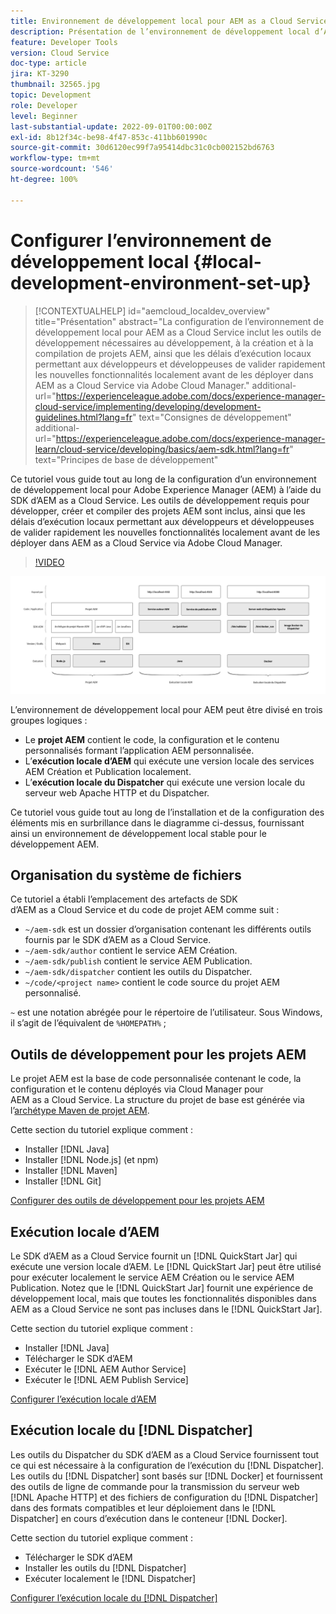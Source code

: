 ```yaml
---
title: Environnement de développement local pour AEM as a Cloud Service
description: Présentation de l’environnement de développement local d’Adobe Experience Manager (AEM).
feature: Developer Tools
version: Cloud Service
doc-type: article
jira: KT-3290
thumbnail: 32565.jpg
topic: Development
role: Developer
level: Beginner
last-substantial-update: 2022-09-01T00:00:00Z
exl-id: 8b12f34c-be98-4f47-853c-411bb601990c
source-git-commit: 30d6120ec99f7a95414dbc31c0cb002152bd6763
workflow-type: tm+mt
source-wordcount: '546'
ht-degree: 100%

---
```


# Configurer l’environnement de développement local {#local-development-environment-set-up}

>[!CONTEXTUALHELP]
>id="aemcloud_localdev_overview"
>title="Présentation"
>abstract="La configuration de l’environnement de développement local pour AEM as a Cloud Service inclut les outils de développement nécessaires au développement, à la création et à la compilation de projets AEM, ainsi que les délais d’exécution locaux permettant aux développeurs et développeuses de valider rapidement les nouvelles fonctionnalités localement avant de les déployer dans AEM as a Cloud Service via Adobe Cloud Manager."
>additional-url="https://experienceleague.adobe.com/docs/experience-manager-cloud-service/implementing/developing/development-guidelines.html?lang=fr" text="Consignes de développement"
>additional-url="https://experienceleague.adobe.com/docs/experience-manager-learn/cloud-service/developing/basics/aem-sdk.html?lang=fr" text="Principes de base de développement"

Ce tutoriel vous guide tout au long de la configuration d’un environnement de développement local pour Adobe Experience Manager (AEM) à l’aide du SDK d’AEM as a Cloud Service. Les outils de développement requis pour développer, créer et compiler des projets AEM sont inclus, ainsi que les délais d’exécution locaux permettant aux développeurs et développeuses de valider rapidement les nouvelles fonctionnalités localement avant de les déployer dans AEM as a Cloud Service via Adobe Cloud Manager.

>[!VIDEO](https://video.tv.adobe.com/v/32565?quality=12&learn=on)

![Pile technologique de l’environnement de développement local d’AEM as a Cloud Service.](./assets/overview/aem-sdk-technology-stack.png)

L’environnement de développement local pour AEM peut être divisé en trois groupes logiques :

+ Le __projet AEM__ contient le code, la configuration et le contenu personnalisés formant l’application AEM personnalisée.
+ L’__exécution locale d’AEM__ qui exécute une version locale des services AEM Création et Publication localement.
+ L’__exécution locale du Dispatcher__ qui exécute une version locale du serveur web Apache HTTP et du Dispatcher.

Ce tutoriel vous guide tout au long de l’installation et de la configuration des éléments mis en surbrillance dans le diagramme ci-dessus, fournissant ainsi un environnement de développement local stable pour le développement AEM.

## Organisation du système de fichiers

Ce tutoriel a établi l’emplacement des artefacts de SDK d’AEM as a Cloud Service et du code de projet AEM comme suit :

+ `~/aem-sdk` est un dossier d’organisation contenant les différents outils fournis par le SDK d’AEM as a Cloud Service.
+ `~/aem-sdk/author` contient le service AEM Création.
+ `~/aem-sdk/publish` contient le service AEM Publication.
+ `~/aem-sdk/dispatcher` contient les outils du Dispatcher.
+ `~/code/<project name>` contient le code source du projet AEM personnalisé.

`~` est une notation abrégée pour le répertoire de l’utilisateur. Sous Windows, il s’agit de l’équivalent de `%HOMEPATH%` ;

## Outils de développement pour les projets AEM

Le projet AEM est la base de code personnalisée contenant le code, la configuration et le contenu déployés via Cloud Manager pour AEM as a Cloud Service. La structure du projet de base est générée via l’[archétype Maven de projet AEM](https://github.com/adobe/aem-project-archetype).

Cette section du tutoriel explique comment :

+ Installer [!DNL Java]
+ Installer [!DNL Node.js] (et npm)
+ Installer [!DNL Maven]
+ Installer [!DNL Git]

[Configurer des outils de développement pour les projets AEM](./development-tools.md)

## Exécution locale d’AEM

Le SDK d’AEM as a Cloud Service fournit un [!DNL QuickStart Jar] qui exécute une version locale d’AEM. Le [!DNL QuickStart Jar] peut être utilisé pour exécuter localement le service AEM Création ou le service AEM Publication. Notez que le [!DNL QuickStart Jar] fournit une expérience de développement local, mais que toutes les fonctionnalités disponibles dans AEM as a Cloud Service ne sont pas incluses dans le [!DNL QuickStart Jar].

Cette section du tutoriel explique comment :

+ Installer [!DNL Java]
+ Télécharger le SDK d’AEM
+ Exécuter le [!DNL AEM Author Service]
+ Exécuter le [!DNL AEM Publish Service]

[Configurer l’exécution locale d’AEM](./aem-runtime.md)

## Exécution locale du [!DNL Dispatcher]

Les outils du Dispatcher du SDK d’AEM as a Cloud Service fournissent tout ce qui est nécessaire à la configuration de l’exécution du [!DNL Dispatcher]. Les outils du [!DNL Dispatcher] sont basés sur [!DNL Docker] et fournissent des outils de ligne de commande pour la transmission du serveur web [!DNL Apache HTTP] et des fichiers de configuration du [!DNL Dispatcher] dans des formats compatibles et leur déploiement dans le [!DNL Dispatcher] en cours d’exécution dans le conteneur [!DNL Docker].

Cette section du tutoriel explique comment :

+ Télécharger le SDK d’AEM
+ Installer les outils du [!DNL Dispatcher]
+ Exécuter localement le [!DNL Dispatcher]

[Configurer l’exécution locale du  [!DNL Dispatcher] ](./dispatcher-tools.md)

